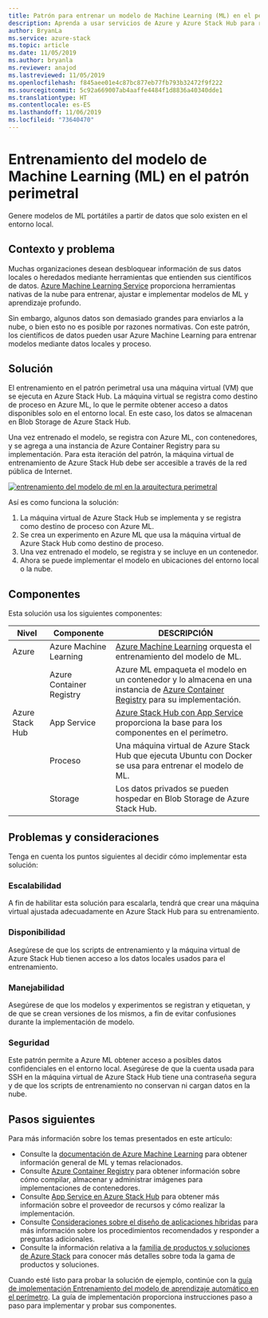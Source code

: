```yaml
---
title: Patrón para entrenar un modelo de Machine Learning (ML) en el perímetro, mediante Azure y Azure Stack Hub.
description: Aprenda a usar servicios de Azure y Azure Stack Hub para realizar el entrenamiento del modelo de ML en el perímetro.
author: BryanLa
ms.service: azure-stack
ms.topic: article
ms.date: 11/05/2019
ms.author: bryanla
ms.reviewer: anajod
ms.lastreviewed: 11/05/2019
ms.openlocfilehash: f845aee01e4c87bc877eb77fb793b32472f9f222
ms.sourcegitcommit: 5c92a669007ab4aaffe4484f1d8836a40340dde1
ms.translationtype: HT
ms.contentlocale: es-ES
ms.lasthandoff: 11/06/2019
ms.locfileid: "73640470"
---
```

# <a name="train-machine-learning-ml-model-at-the-edge-pattern"></a>Entrenamiento del modelo de Machine Learning (ML) en el patrón perimetral

Genere modelos de ML portátiles a partir de datos que solo existen en el entorno local.

## <a name="context-and-problem"></a>Contexto y problema

Muchas organizaciones desean desbloquear información de sus datos locales o heredados mediante herramientas que entienden sus científicos de datos. [Azure Machine Learning Service](/azure/machine-learning/) proporciona herramientas nativas de la nube para entrenar, ajustar e implementar modelos de ML y aprendizaje profundo.  

Sin embargo, algunos datos son demasiado grandes para enviarlos a la nube, o bien esto no es posible por razones normativas. Con este patrón, los científicos de datos pueden usar Azure Machine Learning para entrenar modelos mediante datos locales y proceso. 

## <a name="solution"></a>Solución

El entrenamiento en el patrón perimetral usa una máquina virtual (VM) que se ejecuta en Azure Stack Hub. La máquina virtual se registra como destino de proceso en Azure ML, lo que le permite obtener acceso a datos disponibles solo en el entorno local. En este caso, los datos se almacenan en Blob Storage de Azure Stack Hub. 

Una vez entrenado el modelo, se registra con Azure ML, con contenedores, y se agrega a una instancia de Azure Container Registry para su implementación. Para esta iteración del patrón, la máquina virtual de entrenamiento de Azure Stack Hub debe ser accesible a través de la red pública de Internet. 

[![entrenamiento del modelo de ml en la arquitectura perimetral](media/pattern-train-ml-model-at-edge/solution-architecture.png)](media/pattern-train-ml-model-at-edge/solution-architecture.png)

Así es como funciona la solución: 

1. La máquina virtual de Azure Stack Hub se implementa y se registra como destino de proceso con Azure ML.
2. Se crea un experimento en Azure ML que usa la máquina virtual de Azure Stack Hub como destino de proceso.
3. Una vez entrenado el modelo, se registra y se incluye en un contenedor.
4. Ahora se puede implementar el modelo en ubicaciones del entorno local o la nube.

## <a name="components"></a>Componentes

Esta solución usa los siguientes componentes:

| Nivel | Componente | DESCRIPCIÓN |
|----------|-----------|-------------|
| Azure | Azure Machine Learning | [Azure Machine Learning](/azure/machine-learning/) orquesta el entrenamiento del modelo de ML. |
| | Azure Container Registry | Azure ML empaqueta el modelo en un contenedor y lo almacena en una instancia de [Azure Container Registry](/azure/container-registry/) para su implementación.|
| Azure Stack Hub | App Service | [Azure Stack Hub con App Service](/azure-stack/operator/azure-stack-app-service-overview) proporciona la base para los componentes en el perímetro. |
| | Proceso | Una máquina virtual de Azure Stack Hub que ejecuta Ubuntu con Docker se usa para entrenar el modelo de ML. |
| | Storage | Los datos privados se pueden hospedar en Blob Storage de Azure Stack Hub. |

## <a name="issues-and-considerations"></a>Problemas y consideraciones

Tenga en cuenta los puntos siguientes al decidir cómo implementar esta solución:

### <a name="scalability"></a>Escalabilidad 

A fin de habilitar esta solución para escalarla, tendrá que crear una máquina virtual ajustada adecuadamente en Azure Stack Hub para su entrenamiento.

### <a name="availability"></a>Disponibilidad

Asegúrese de que los scripts de entrenamiento y la máquina virtual de Azure Stack Hub tienen acceso a los datos locales usados para el entrenamiento.

### <a name="manageability"></a>Manejabilidad

Asegúrese de que los modelos y experimentos se registran y etiquetan, y de que se crean versiones de los mismos, a fin de evitar confusiones durante la implementación de modelo. 

### <a name="security"></a>Seguridad

Este patrón permite a Azure ML obtener acceso a posibles datos confidenciales en el entorno local. Asegúrese de que la cuenta usada para SSH en la máquina virtual de Azure Stack Hub tiene una contraseña segura y de que los scripts de entrenamiento no conservan ni cargan datos en la nube. 

## <a name="next-steps"></a>Pasos siguientes

Para más información sobre los temas presentados en este artículo:
- Consulte la [documentación de Azure Machine Learning](/azure/machine-learning) para obtener información general de ML y temas relacionados.
- Consulte [Azure Container Registry](/azure/container-registry/) para obtener información sobre cómo compilar, almacenar y administrar imágenes para implementaciones de contenedores.
- Consulte [App Service en Azure Stack Hub](/azure-stack/operator/azure-stack-app-service-overview) para obtener más información sobre el proveedor de recursos y cómo realizar la implementación.
- Consulte [Consideraciones sobre el diseño de aplicaciones híbridas](overview-app-design-considerations.md) para más información sobre los procedimientos recomendados y responder a preguntas adicionales.
- Consulte la información relativa a la [familia de productos y soluciones de Azure Stack](/azure-stack) para conocer más detalles sobre toda la gama de productos y soluciones.

Cuando esté listo para probar la solución de ejemplo, continúe con la [guía de implementación Entrenamiento del modelo de aprendizaje automático en el perímetro](https://aka.ms/edgetrainingdeploy). La guía de implementación proporciona instrucciones paso a paso para implementar y probar sus componentes.